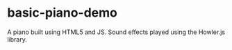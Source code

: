 # basic-piano-demo
A piano built using HTML5 and JS. Sound effects played using the Howler.js library.
